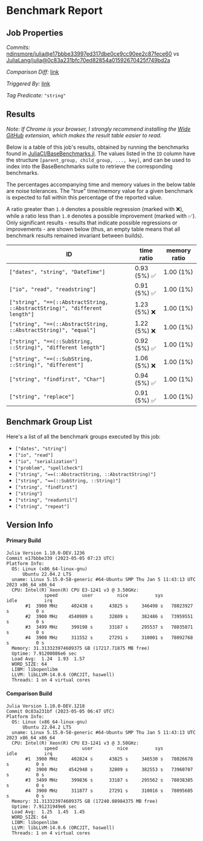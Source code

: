 # Benchmark Report

## Job Properties

*Commits:* [ndinsmore/julia@e17bbbe33997ed317dbe0ce9cc90ee2c87fece60](https://github.com/ndinsmore/julia/commit/e17bbbe33997ed317dbe0ce9cc90ee2c87fece60) vs [JuliaLang/julia@0c83a231bfc70ed82854a01592670425f749bd2a](https://github.com/JuliaLang/julia/commit/0c83a231bfc70ed82854a01592670425f749bd2a)

*Comparison Diff:* [link](https://github.com/JuliaLang/julia/compare/0c83a231bfc70ed82854a01592670425f749bd2a..ndinsmore/julia:e17bbbe33997ed317dbe0ce9cc90ee2c87fece60)

*Triggered By:* [link](https://github.com/JuliaLang/julia/pull/48887#issuecomment-1535853673)

*Tag Predicate:* `"string"`

## Results

*Note: If Chrome is your browser, I strongly recommend installing the [Wide GitHub](https://chrome.google.com/webstore/detail/wide-github/kaalofacklcidaampbokdplbklpeldpj?hl=en)
extension, which makes the result table easier to read.*

Below is a table of this job's results, obtained by running the benchmarks found in
[JuliaCI/BaseBenchmarks.jl](https://github.com/JuliaCI/BaseBenchmarks.jl). The values
listed in the `ID` column have the structure `[parent_group, child_group, ..., key]`,
and can be used to index into the BaseBenchmarks suite to retrieve the corresponding
benchmarks.

The percentages accompanying time and memory values in the below table are noise tolerances. The "true"
time/memory value for a given benchmark is expected to fall within this percentage of the reported value.

A ratio greater than `1.0` denotes a possible regression (marked with :x:), while a ratio less
than `1.0` denotes a possible improvement (marked with :white_check_mark:). Only significant results - results
that indicate possible regressions or improvements - are shown below (thus, an empty table means that all
benchmark results remained invariant between builds).

| ID | time ratio | memory ratio |
|----|------------|--------------|
| `["dates", "string", "DateTime"]` | 0.93 (5%) :white_check_mark: | 1.00 (1%)  |
| `["io", "read", "readstring"]` | 0.91 (5%) :white_check_mark: | 1.00 (1%)  |
| `["string", "==(::AbstractString, ::AbstractString)", "different length"]` | 1.23 (5%) :x: | 1.00 (1%)  |
| `["string", "==(::AbstractString, ::AbstractString)", "equal"]` | 1.22 (5%) :x: | 1.00 (1%)  |
| `["string", "==(::SubString, ::String)", "different length"]` | 0.92 (5%) :white_check_mark: | 1.00 (1%)  |
| `["string", "==(::SubString, ::String)", "different"]` | 1.06 (5%) :x: | 1.00 (1%)  |
| `["string", "findfirst", "Char"]` | 0.94 (5%) :white_check_mark: | 1.00 (1%)  |
| `["string", "replace"]` | 0.91 (5%) :white_check_mark: | 1.00 (1%)  |

## Benchmark Group List

Here's a list of all the benchmark groups executed by this job:

- `["dates", "string"]`
- `["io", "read"]`
- `["io", "serialization"]`
- `["problem", "spellcheck"]`
- `["string", "==(::AbstractString, ::AbstractString)"]`
- `["string", "==(::SubString, ::String)"]`
- `["string", "findfirst"]`
- `["string"]`
- `["string", "readuntil"]`
- `["string", "repeat"]`

## Version Info

#### Primary Build

```
Julia Version 1.10.0-DEV.1236
Commit e17bbbe339 (2023-05-05 07:23 UTC)
Platform Info:
  OS: Linux (x86_64-linux-gnu)
      Ubuntu 22.04.2 LTS
  uname: Linux 5.15.0-58-generic #64-Ubuntu SMP Thu Jan 5 11:43:13 UTC 2023 x86_64 x86_64
  CPU: Intel(R) Xeon(R) CPU E3-1241 v3 @ 3.50GHz: 
              speed         user         nice          sys         idle          irq
       #1  3900 MHz     402438 s      43825 s     346498 s   78023927 s          0 s
       #2  3900 MHz    4540989 s      32809 s     382486 s   73959551 s          0 s
       #3  3499 MHz     399198 s      33187 s     295537 s   78035871 s          0 s
       #4  3900 MHz     311552 s      27291 s     310001 s   78092768 s          0 s
  Memory: 31.313323974609375 GB (17217.71875 MB free)
  Uptime: 7.91200086e6 sec
  Load Avg:  1.24  1.93  1.57
  WORD_SIZE: 64
  LIBM: libopenlibm
  LLVM: libLLVM-14.0.6 (ORCJIT, haswell)
  Threads: 1 on 4 virtual cores

```

#### Comparison Build

```
Julia Version 1.10.0-DEV.1218
Commit 0c83a231bf (2023-05-05 06:47 UTC)
Platform Info:
  OS: Linux (x86_64-linux-gnu)
      Ubuntu 22.04.2 LTS
  uname: Linux 5.15.0-58-generic #64-Ubuntu SMP Thu Jan 5 11:43:13 UTC 2023 x86_64 x86_64
  CPU: Intel(R) Xeon(R) CPU E3-1241 v3 @ 3.50GHz: 
              speed         user         nice          sys         idle          irq
       #1  3900 MHz     402824 s      43825 s     346530 s   78026678 s          0 s
       #2  3900 MHz    4542948 s      32809 s     382553 s   73960707 s          0 s
       #3  3499 MHz     399836 s      33187 s     295562 s   78038385 s          0 s
       #4  3900 MHz     311877 s      27291 s     310016 s   78095605 s          0 s
  Memory: 31.313323974609375 GB (17240.08984375 MB free)
  Uptime: 7.91231949e6 sec
  Load Avg:  1.25  1.45  1.45
  WORD_SIZE: 64
  LIBM: libopenlibm
  LLVM: libLLVM-14.0.6 (ORCJIT, haswell)
  Threads: 1 on 4 virtual cores

```
